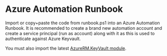 # Azure Automation Runbook

Import or copy+paste the code from runbook.ps1 into an Azure Automation Runbook. It is recommended to create a brand new automation account and create a service principal (run as account) along with it as this is used to authenticate against Azure Keyvault.

You must also import the latest [AzureRM.KeyVault module](https://www.powershellgallery.com/items?q=AzureRM.KeyVault).